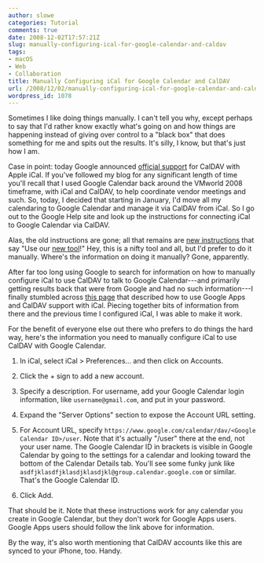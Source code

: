 ```yaml
---
author: slowe
categories: Tutorial
comments: true
date: 2008-12-02T17:57:21Z
slug: manually-configuring-ical-for-google-calendar-and-caldav
tags:
- macOS
- Web
- Collaboration
title: Manually Configuring iCal for Google Calendar and CalDAV
url: /2008/12/02/manually-configuring-ical-for-google-calendar-and-caldav/
wordpress_id: 1078
---
```


Sometimes I like doing things manually. I can't tell you why, except perhaps to say that I'd rather know exactly what's going on and how things are happening instead of giving over control to a "black box" that does something for me and spits out the results. It's silly, I know, but that's just how I am.

Case in point: today Google announced [official support](http://googlemac.blogspot.com/2008/12/google-calendar-now-supports-apple-ical.html) for CalDAV with Apple iCal. If you've followed my blog for any significant length of time you'll recall that I used Google Calendar back around the VMworld 2008 timeframe, with iCal and CalDAV, to help coordinate vendor meetings and such. So, today, I decided that starting in January, I'd move all my calendaring to Google Calendar and manage it via CalDAV from iCal. So I go out to the Google Help site and look up the instructions for connecting iCal to Google Calendar via CalDAV.

Alas, the old instructions are gone; all that remains are [new instructions](http://www.google.com/support/calendar/bin/answer.py?answer=99358#ical) that say "Use our [new tool](http://code.google.com/p/calaboration/downloads/list)!" Hey, this is a nifty tool and all, but I'd prefer to do it manually. Where's the information on doing it manually? Gone, apparently.

After far too long using Google to search for information on how to manually configure iCal to use CalDAV to talk to Google Calendar---and primarily getting results back that were from Google and had no such information---I finally stumbled across [this page](http://www.marc-seeger.de/2008/07/28/google-calendar-supports-caldav/) that described how to use Google Apps and CalDAV support with iCal. Piecing together bits of information from there and the previous time I configured iCal, I was able to make it work.

For the benefit of everyone else out there who prefers to do things the hard way, here's the information you need to manually configure iCal to use CalDAV with Google Calendar.

1. In iCal, select iCal > Preferences... and then click on Accounts.

2. Click the + sign to add a new account.

3. Specify a description. For username, add your Google Calendar login information, like `username@gmail.com`, and put in your password.

4. Expand the "Server Options" section to expose the Account URL setting.

5. For Account URL, specify `https://www.google.com/calendar/dav/<Google Calendar ID>/user`. Note that it's actually "/user" there at the end, not your user name. The Google Calendar ID in brackets is visible in Google Calendar by going to the settings for a calendar and looking toward the bottom of the Calendar Details tab. You'll see some funky junk like `asdfjklasdfjklasdjklasdjkl@group.calendar.google.com` or similar. That's the Google Calendar ID.

6. Click Add.

That should be it. Note that these instructions work for any calendar you create in Google Calendar, but they don't work for Google Apps users. Google Apps users should follow the link above for information.

By the way, it's also worth mentioning that CalDAV accounts like this are synced to your iPhone, too. Handy.
